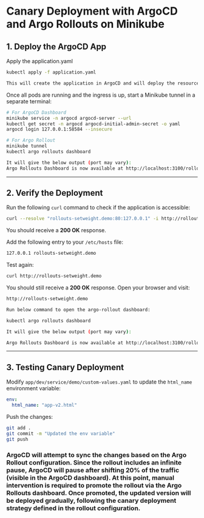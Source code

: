 # Canary Deployment with ArgoCD and Argo Rollouts on Minikube  

## 1. Deploy the ArgoCD App

Apply the application.yaml 
```sh
kubectl apply -f application.yaml

This will create the application in ArgoCD and will deploy the resources like argo-rollout, pods, svc and ingress.
```  
Once all pods are running and the ingress is up, start a Minikube tunnel in a separate terminal:  
```sh
# For ArgoCD Dashboard
minikube service -n argocd argocd-server --url
kubectl get secret -n argocd argocd-initial-admin-secret -o yaml
argocd login 127.0.0.1:58584 --insecure

# For Argo Rollout
minikube tunnel
kubectl argo rollouts dashboard

It will give the below output (port may vary):
Argo Rollouts Dashboard is now available at http://localhost:3100/rollouts
```  

---

## 2. Verify the Deployment  

Run the following `curl` command to check if the application is accessible:  
```sh
curl --resolve "rollouts-setweight.demo:80:127.0.0.1" -i http://rollouts-setweight.demo
```  
You should receive a **200 OK** response.  

Add the following entry to your `/etc/hosts` file:  
```sh
127.0.0.1 rollouts-setweight.demo
```  

Test again:  
```sh
curl http://rollouts-setweight.demo
```  
You should still receive a **200 OK** response. Open your browser and visit:  
```sh
http://rollouts-setweight.demo
```  

```sh
Run below command to open the argo-rollout dashboard:

kubectl argo rollouts dashboard

It will give the below output (port may vary):

Argo Rollouts Dashboard is now available at http://localhost:3100/rollouts
```

---

## 3. Testing Canary Deployment  

Modify `app/dev/service/demo/custom-values.yaml` to update the `html_name` environment variable:  
```yaml
env:
  html_name: "app-v2.html"
```  
Push the changes:  
```sh
git add .
git commit -m "Updated the env variable"
git push
```  

### ArgoCD will attempt to sync the changes based on the Argo Rollout configuration. Since the rollout includes an **infinite pause**, ArgoCD will pause after shifting **20% of the traffic** (visible in the ArgoCD dashboard). At this point, manual intervention is required to **promote the rollout** via the Argo Rollouts dashboard. Once promoted, the updated version will be deployed gradually, following the **canary deployment strategy** defined in the rollout configuration.


